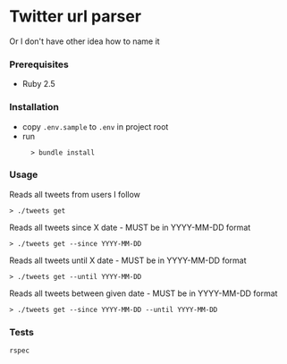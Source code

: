 # Twitter url parser
Or I don't have other idea how to name it

### Prerequisites
- Ruby 2.5

### Installation

- copy `.env.sample` to `.env` in project root
- run
  ```
    > bundle install
  ```


### Usage

Reads all tweets from users I follow
```
> ./tweets get
```

Reads all tweets since X date - MUST be in YYYY-MM-DD format
```
> ./tweets get --since YYYY-MM-DD
```

Reads all tweets until X date - MUST be in YYYY-MM-DD format
```
> ./tweets get --until YYYY-MM-DD
```

Reads all tweets between given date - MUST be in YYYY-MM-DD format
```
> ./tweets get --since YYYY-MM-DD --until YYYY-MM-DD
```


### Tests

```
rspec
```
